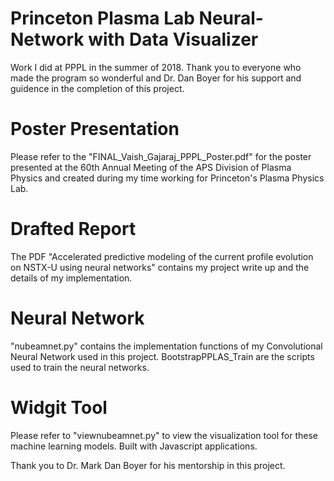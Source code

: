 # Princeton Plasma Lab Neural-Network with Data Visualizer 
Work I did at PPPL in the summer of 2018. Thank you to everyone who made the program so wonderful and Dr. Dan Boyer for his support and guidence in the completion of this project. 

# Poster Presentation
Please refer to the "FINAL_Vaish_Gajaraj_PPPL_Poster.pdf" for the poster presented at the 60th Annual Meeting of the APS Division of Plasma Physics and created during my time working for Princeton's Plasma Physics Lab.

# Drafted Report
The PDF "Accelerated predictive modeling of the current profile evolution on NSTX-U using neural networks" contains my project write up and the details of my implementation. 

# Neural Network
"nubeamnet.py" contains the implementation functions of my Convolutional Neural Network used in this project. BootstrapPPLAS_Train are the scripts used to train the neural networks. 

# Widgit Tool 
Please refer to "viewnubeamnet.py" to view the visualization tool for these machine learning models. Built with Javascript applications.  


Thank you to Dr. Mark Dan Boyer for his mentorship in this project.
